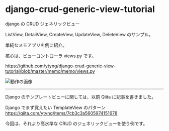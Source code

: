# django-crud-generic-view-tutorial

django の CRUD ジェネリックビュー

ListView, DetailView, CreateView, UpdateView, DeleteView
のサンプル。

単純なメモアプリを例に紹介。

核心は、ビューコントローラ views.py です。

https://github.com/ytyng/django-crud-generic-view-tutorial/blob/master/memo/memo/views.py

![動作の画像](https://raw.githubusercontent.com/ytyng/django-crud-generic-view-tutorial/master/pages/memo-overview.gif)

----

Django のテンプレートビューに関しては、以前 Qiita に記事を書きました。

Django でまず覚えたい TemplateView のパターン
https://qiita.com/ytyng/items/7cb3c3a5605974151678

今回は、それより高水準な CRUD のジェネリックビューを使う例です。

